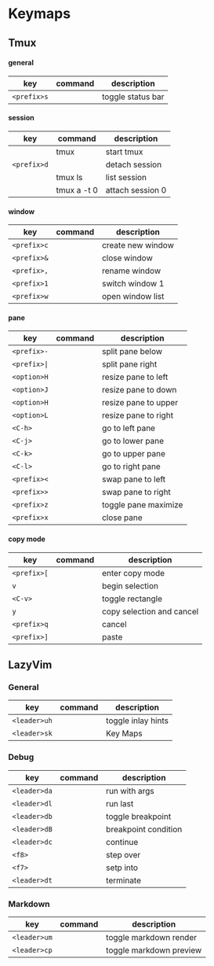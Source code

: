 
# Keymaps

## Tmux

#### general

| key        | command     | description          |
|------------|-------------|----------------------|
| `<prefix>s`  |             | toggle status bar    |

#### session

| key        | command     | description          |
|------------|-------------|----------------------|
|            | tmux        | start tmux           |
| `<prefix>d`  |             | detach session       |
|            | tmux ls     | list session         |
|            | tmux a -t 0 | attach session 0     |

#### window

| key        | command     | description          |
|------------|-------------|----------------------|
| `<prefix>c`  |             | create new window    |
| `<prefix>&`  |             | close window         |
| `<prefix>,`  |             | rename window        |
| `<prefix>1`  |             | switch window 1      |
| `<prefix>w`  |             | open window list     |

#### pane

| key        | command     | description          |
|------------|-------------|----------------------|
| `<prefix>-`  |             | split pane below     |
| `<prefix>\|` |             | split pane right     |
| `<option>H`  |             | resize pane to left  |
| `<option>J`  |             | resize pane to down  |
| `<option>H`  |             | resize pane to upper |
| `<option>L`  |             | resize pane to right |
| `<C-h>`      |             | go to left pane      |
| `<C-j>`      |             | go to lower pane     |
| `<C-k>`      |             | go to upper pane     |
| `<C-l>`      |             | go to right pane     |
| `<prefix><`  |             | swap pane to left    |
| `<prefix>>`  |             | swap pane to right   |
| `<prefix>z`  |             | toggle pane maximize |
| `<prefix>x`  |             | close pane           |

#### copy mode

| key        | command     | description               |
|------------|-------------|---------------------------|
| `<prefix>[`  |             | enter copy mode           |
| `v`          |             | begin selection           |
| `<C-v>`      |             | toggle rectangle          |
| `y`          |             | copy selection and cancel |
| `<prefix>q`  |             | cancel                    |
| `<prefix>]`  |             | paste                     |

## LazyVim

### General

| key        | command | description        |
|------------|---------|--------------------|
| `<leader>uh` |         | toggle inlay hints |
| `<leader>sk` |         | Key Maps           |

### Debug

| key        | command | description          |
|------------|---------|----------------------|
| `<leader>da` |         | run with args        |
| `<leader>dl` |         | run last             |
| `<leader>db` |         | toggle breakpoint    |
| `<leader>dB` |         | breakpoint condition |
| `<leader>dc` |         | continue             |
| `<f8>`       |         | step over            |
| `<f7>`       |         | setp into            |
| `<leader>dt` |         | terminate            |

### Markdown

| key        | command | description             |
|------------|---------|-------------------------|
| `<leader>um` |         | toggle markdown render  |
| `<leader>cp` |         | toggle markdown preview |
